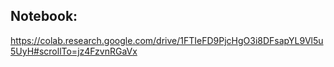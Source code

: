 ## Notebook:

https://colab.research.google.com/drive/1FTIeFD9PjcHgO3i8DFsapYL9Vl5u5UyH#scrollTo=jz4FzvnRGaVx
